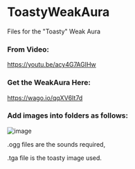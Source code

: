 # ToastyWeakAura
Files for the "Toasty" Weak Aura

### From Video:
https://youtu.be/acy4G7AGIHw

### Get the WeakAura Here:
https://wago.io/qqXV6It7d


### Add images into folders as follows:

![image](https://user-images.githubusercontent.com/26849634/208323540-04a6e55a-59d7-459c-aced-73a832858d45.png)

.ogg files are the sounds required,

.tga file is the toasty image used.
